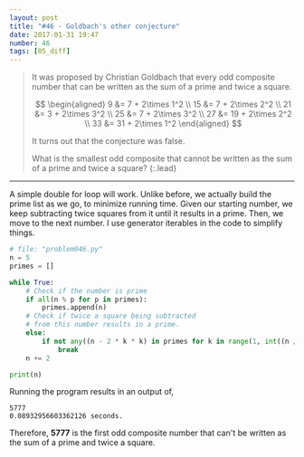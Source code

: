 ```yaml
---
layout: post
title: "#46 - Goldbach's other conjecture"
date: 2017-01-31 19:47
number: 46
tags: [05_diff]
---
```

> It was proposed by Christian Goldbach that every odd composite number that can be written as the sum of a prime and twice a square.
> 
> $$
> \begin{aligned}
> 9 &= 7 + 2\times 1^2
> \\
> 15 &= 7 + 2\times 2^2
> \\
> 21 &= 3 + 2\times 3^2
> \\
> 25 &= 7 + 2\times 3^2
> \\
> 27 &= 19 + 2\times 2^2
> \\
> 33 &= 31 + 2\times 1^2
> \end{aligned}
> $$
> 
> It turns out that the conjecture was false.
> 
> What is the smallest odd composite that cannot be written as the sum of a prime and twice a square?
{:.lead}
* * *

A simple double for loop will work. Unlike before, we actually build the prime list as we go, to minimize running time. Given our starting number, we keep subtracting twice squares from it until it results in a prime. Then, we move to the next number. I use generator iterables in the code to simplify things.
```python
# file: "problem046.py"
n = 5
primes = []

while True:
    # Check if the number is prime
    if all(n % p for p in primes):
        primes.append(n)
    # Check if twice a square being subtracted
    # from this number results in a prime.
    else:
        if not any((n - 2 * k * k) in primes for k in range(1, int((n / 2) ** 0.5) + 1)):
            break
    n += 2

print(n)
```
Running the program results in an output of,
```
5777
0.08932956603362126 seconds.
```
Therefore, **5777** is the first odd composite number that can't be written as the sum of a prime and twice a square.